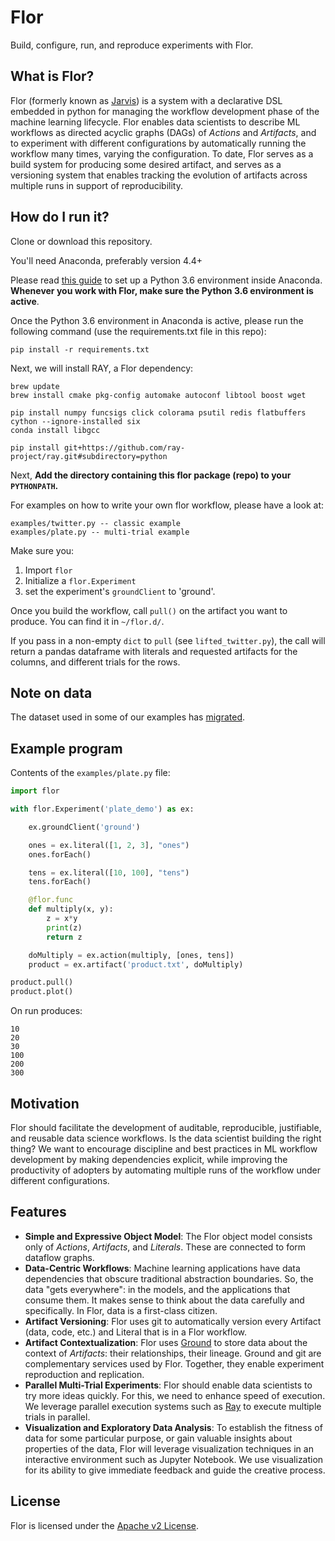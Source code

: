 Flor
=====

Build, configure, run, and reproduce experiments with Flor.

## What is Flor?
Flor (formerly known as [Jarvis](https://github.com/ucbrise/jarvis)) is a system with a declarative DSL embedded in python for managing the workflow development phase of the machine learning lifecycle. Flor enables data scientists to describe ML workflows as directed acyclic graphs (DAGs) of *Actions* and *Artifacts*, and to experiment with different configurations by automatically running the workflow many times, varying the configuration. To date, Flor serves as a build system for producing some desired artifact, and serves as a versioning system that enables tracking the evolution of artifacts across multiple runs in support of reproducibility.

## How do I run it?

Clone or download this repository.

You'll need Anaconda, preferably version 4.4+

Please read [this guide](https://conda.io/docs/user-guide/tasks/manage-environments.html) to set up a Python 3.6 environment inside Anaconda. **Whenever you work with Flor, make sure the Python 3.6 environment is active**.

Once the Python 3.6 environment in Anaconda is active, please run the following command (use the requirements.txt file in this repo):
```
pip install -r requirements.txt
```

Next, we will install RAY, a Flor dependency:

```
brew update
brew install cmake pkg-config automake autoconf libtool boost wget

pip install numpy funcsigs click colorama psutil redis flatbuffers cython --ignore-installed six
conda install libgcc

pip install git+https://github.com/ray-project/ray.git#subdirectory=python
```

Next, **Add the directory containing this flor package (repo) to your `PYTHONPATH`.**

For examples on how to write your own flor workflow, please have a look at:
```
examples/twitter.py -- classic example
examples/plate.py -- multi-trial example
```

Make sure you:
1. Import `flor`
2. Initialize a `flor.Experiment`
2. set the experiment's `groundClient` to 'ground'.

Once you build the workflow, call `pull()` on the artifact you want to produce. You can find it in `~/flor.d/`.

If you pass in a non-empty `dict` to `pull` (see `lifted_twitter.py`), the call will return a pandas dataframe with literals and requested artifacts for the columns, and different trials for the rows.

## Note on data

The dataset used in some of our examples has [migrated](https://drive.google.com/drive/folders/1kKtBETmx0bY2_mT9M6PlyPgvGYzBz-sn?usp=sharing).

## Example program
Contents of the `examples/plate.py` file:
```python
import flor

with flor.Experiment('plate_demo') as ex:

	ex.groundClient('ground')

	ones = ex.literal([1, 2, 3], "ones")
	ones.forEach()

	tens = ex.literal([10, 100], "tens")
	tens.forEach()

	@flor.func
	def multiply(x, y):
	    z = x*y
	    print(z)
	    return z

	doMultiply = ex.action(multiply, [ones, tens])
	product = ex.artifact('product.txt', doMultiply)

product.pull()
product.plot()
```
On run produces:
```shell
10
20
30
100
200
300
```

## Motivation
Flor should facilitate the development of auditable, reproducible, justifiable, and reusable data science workflows. Is the data scientist building the right thing? We want to encourage discipline and best practices in ML workflow development by making dependencies explicit, while improving the productivity of adopters by automating multiple runs of the workflow under different configurations. 

## Features
* **Simple and Expressive Object Model**:  The Flor object model consists only of *Actions*, *Artifacts*, and *Literals*. These are connected to form dataflow graphs.
* **Data-Centric Workflows**: Machine learning applications have data dependencies that obscure traditional abstraction boundaries. So, the data "gets everywhere": in the models, and the applications that consume them. It makes sense to think about the data carefully and specifically. In Flor, data is a first-class citizen.
* **Artifact Versioning**: Flor uses git to automatically version every Artifact (data, code, etc.) and Literal that is in a Flor workflow. 
* **Artifact Contextualization**: Flor uses [Ground](http://www.ground-context.org/) to store data about the context of *Artifacts*: their relationships, their lineage. Ground and git are complementary services used by Flor. Together, they enable experiment reproduction and replication. 
* **Parallel Multi-Trial Experiments**: Flor should enable data scientists to try more ideas quickly. For this, we need to enhance speed of execution. We leverage parallel execution systems such as [Ray](https://github.com/ray-project/ray) to execute multiple trials in parallel.
* **Visualization and Exploratory Data Analysis**: To establish the fitness of data for some particular purpose, or gain valuable insights about properties of the data, Flor will leverage visualization techniques in an interactive environment such as Jupyter Notebook. We use visualization for its ability to give immediate feedback and guide the creative process.


## License
Flor is licensed under the [Apache v2 License](https://www.apache.org/licenses/LICENSE-2.0).
